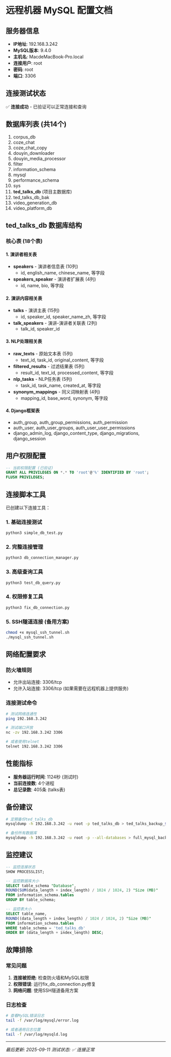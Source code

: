 # 远程机器 MySQL 配置文档

## 服务器信息
- **IP地址**: 192.168.3.242
- **MySQL版本**: 9.4.0
- **主机名**: MacdeMacBook-Pro.local
- **连接用户**: root
- **密码**: root
- **端口**: 3306

## 连接测试状态
✅ **连接成功** - 已验证可以正常连接和查询

## 数据库列表 (共14个)
1. corpus_db
2. coze_chat
3. coze_chat_copy
4. douyin_downloader
5. douyin_media_processor
6. filter
7. information_schema
8. mysql
9. performance_schema
10. sys
11. **ted_talks_db** (项目主数据库)
12. ted_talks_db_bak
13. video_generation_db
14. video_platform_db

## ted_talks_db 数据库结构

### 核心表 (18个表)

#### 1. 演讲者相关表
- **speakers** - 演讲者信息表 (10列)
  - id, english_name, chinese_name, 等字段
- **speakers_speaker** - 演讲者扩展表 (4列)
  - id, name, bio, 等字段

#### 2. 演讲内容相关表
- **talks** - 演讲主表 (15列)
  - id, speaker_id, speaker_name_zh, 等字段
- **talk_speakers** - 演讲-演讲者关联表 (2列)
  - talk_id, speaker_id

#### 3. NLP处理相关表
- **raw_texts** - 原始文本表 (5列)
  - text_id, task_id, original_content, 等字段
- **filtered_results** - 过滤结果表 (5列)
  - result_id, text_id, processed_content, 等字段
- **nlp_tasks** - NLP任务表 (5列)
  - task_id, task_name, created_at, 等字段
- **synonym_mappings** - 同义词映射表 (4列)
  - mapping_id, base_word, synonym, 等字段

#### 4. Django框架表
- auth_group, auth_group_permissions, auth_permission
- auth_user, auth_user_groups, auth_user_user_permissions  
- django_admin_log, django_content_type, django_migrations, django_session

## 用户权限配置
```sql
-- 当前权限配置 (已验证)
GRANT ALL PRIVILEGES ON *.* TO 'root'@'%' IDENTIFIED BY 'root';
FLUSH PRIVILEGES;
```

## 连接脚本工具

已创建以下连接工具：

### 1. 基础连接测试
```bash
python3 simple_db_test.py
```

### 2. 完整连接管理
```bash
python3 db_connection_manager.py
```

### 3. 高级查询工具
```bash
python3 test_db_query.py
```

### 4. 权限修复工具
```bash
python3 fix_db_connection.py
```

### 5. SSH隧道连接 (备用方案)
```bash
chmod +x mysql_ssh_tunnel.sh
./mysql_ssh_tunnel.sh
```

## 网络配置要求

### 防火墙规则
- 允许出站连接: 3306/tcp
- 允许入站连接: 3306/tcp (如果需要在远程机器上提供服务)

### 连接测试命令
```bash
# 测试网络连通性
ping 192.168.3.242

# 测试端口开放
nc -zv 192.168.3.242 3306

# 或者使用telnet
telnet 192.168.3.242 3306
```

## 性能指标
- **服务器运行时间**: 1124秒 (测试时)
- **当前连接数**: 4个进程
- **总记录数**: 405条 (talks表)

## 备份建议
```bash
# 定期备份ted_talks_db
mysqldump -h 192.168.3.242 -u root -p ted_talks_db > ted_talks_backup_$(date +%Y%m%d).sql

# 备份所有数据库
mysqldump -h 192.168.3.242 -u root -p --all-databases > full_mysql_backup_$(date +%Y%m%d).sql
```

## 监控建议
```sql
-- 监控连接状态
SHOW PROCESSLIST;

-- 监控数据库大小
SELECT table_schema "Database", 
ROUND(SUM(data_length + index_length) / 1024 / 1024, 2) "Size (MB)" 
FROM information_schema.tables 
GROUP BY table_schema;

-- 监控表大小
SELECT table_name, 
ROUND((data_length + index_length) / 1024 / 1024, 2) "Size (MB)"
FROM information_schema.tables 
WHERE table_schema = 'ted_talks_db'
ORDER BY (data_length + index_length) DESC;
```

## 故障排除

### 常见问题
1. **连接被拒绝**: 检查防火墙和MySQL权限
2. **权限错误**: 运行fix_db_connection.py修复
3. **网络问题**: 使用SSH隧道备用方案

### 日志检查
```bash
# 查看MySQL错误日志
tail -f /var/log/mysql/error.log

# 或者通用日志位置
tail -f /var/log/mysqld.log
```

---
*最后更新: 2025-09-11*
*测试状态: ✅ 连接正常*
